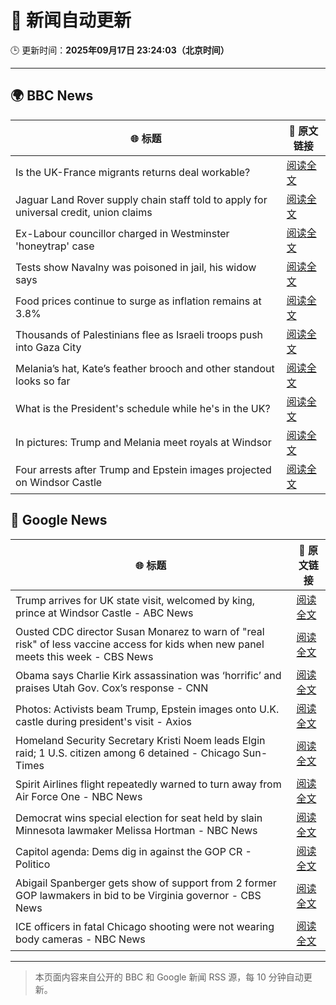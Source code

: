# 🧠 新闻自动更新

🕒 更新时间：**2025年09月17日 23:24:03（北京时间）**

---

## 🌍 BBC News

| 🌐 标题 | 🔗 原文链接 |
|--------|-------------|
| Is the UK-France migrants returns deal workable? | [阅读全文](https://www.bbc.com/news/articles/ced5gyg2e09o?at_medium=RSS&at_campaign=rss) |
| Jaguar Land Rover supply chain staff told to apply for universal credit, union claims | [阅读全文](https://www.bbc.com/news/articles/c784nwvj1l3o?at_medium=RSS&at_campaign=rss) |
| Ex-Labour councillor charged in Westminster 'honeytrap' case | [阅读全文](https://www.bbc.com/news/articles/cn76dr2jm0ko?at_medium=RSS&at_campaign=rss) |
| Tests show Navalny was poisoned in jail, his widow says | [阅读全文](https://www.bbc.com/news/articles/c5ye0x28vzqo?at_medium=RSS&at_campaign=rss) |
| Food prices continue to surge as inflation remains at 3.8% | [阅读全文](https://www.bbc.com/news/articles/cderznjj4r7o?at_medium=RSS&at_campaign=rss) |
| Thousands of Palestinians flee as Israeli troops push into Gaza City | [阅读全文](https://www.bbc.com/news/articles/cx270y1rgzeo?at_medium=RSS&at_campaign=rss) |
| Melania’s hat, Kate’s feather brooch and other standout looks so far | [阅读全文](https://www.bbc.com/news/articles/cy857ddpjp4o?at_medium=RSS&at_campaign=rss) |
| What is the President's schedule while he's in the UK? | [阅读全文](https://www.bbc.com/news/articles/c8rynvlm6zjo?at_medium=RSS&at_campaign=rss) |
| In pictures: Trump and Melania meet royals at Windsor | [阅读全文](https://www.bbc.com/news/articles/c4gqd70v496o?at_medium=RSS&at_campaign=rss) |
| Four arrests after Trump and Epstein images projected on Windsor Castle | [阅读全文](https://www.bbc.com/news/articles/c78n455mj08o?at_medium=RSS&at_campaign=rss) |

## 📰 Google News

| 🌐 标题 | 🔗 原文链接 |
|--------|-------------|
| Trump arrives for UK state visit, welcomed by king, prince at Windsor Castle - ABC News | [阅读全文](https://news.google.com/rss/articles/CBMipAFBVV95cUxNVEdwcTVuZGU1Nm1kdWRxcE1xMXVYVjBtOFBYME1EZlkxR0lBY0VZVlR4RHgzNllSMFpTeGdGU3JCUl9ZbHc3RlZXeENZdW9JdEhCZlgwX1otdWNmbTZQOGdlVmgyb2JQcUNxUXVCajdMRF9ZeUFCUkFjWXVTanhVUmZDQjRnWWxJcnM3TzNhRFpLN2hLcWo5NzFDZFRrTUFsWW9jc9IBqgFBVV95cUxPMEpBRmRMdndieUxTdTV1N2ZJZ3hJcGwtcThOaHJiamRBSzk0YUFIMmlRc2hzNy1mREpKV0Npa2tIUVpET1IwbDRyb2J4cnd1Sm9CaWZSZ1lTZ0Z2Qi10MFZnRVpYZy1FdFA0SWZiTVF4WWdkZFZCMmZkT0JNNk81TEF5NFMwWXhMSGl6WnJHb0xDRHVNdmp3UXlUUEgwSXpvSHliTkEtVkpHZw?oc=5) |
| Ousted CDC director Susan Monarez to warn of "real risk" of less vaccine access for kids when new panel meets this week - CBS News | [阅读全文](https://news.google.com/rss/articles/CBMikgFBVV95cUxOcGhNeVdzaFdVSzE0TUlJRnF5cjFGcFZ1SDQ5ZExISW1EQ2J1VnhQM0tpX3BNVVA4M1B6ZW4zY3VoQU82UmVKT3RHV25DRzdEUTNWRm02V09JZlVpdlpTXzViLWVXMzNZWnVyQVhvLXF5am5tQjBGX19Dd3VfYlNORUlkMnR1Z3JaREpaSFV5UE1ZZ9IBlwFBVV95cUxQa2tnR1lXcWo2bUJuVzk0N3hqOHFQUTlJRXpsdzR3Z1ROQmRQMlo0N1Nubi02NTNkTUVyQVJNWWpJSV8tLVpkTkFzalVHc3BPSnQzbS01LVQ1b2NYdEs3VGl2eVNJUnU1eDAxT1hDX3V1c2haamw5X3Vtc1ZSakhLWkRuZTBTcTBEbE4yUjd3elVJWkk4aWRF?oc=5) |
| Obama says Charlie Kirk assassination was ‘horrific’ and praises Utah Gov. Cox’s response - CNN | [阅读全文](https://news.google.com/rss/articles/CBMigwFBVV95cUxPbzVMUUphVVpyR1lYeGl5Tjd1X0NGekl2VlJCRjlYQ3d6WXU1UW45dHlKQlAyeG5sbTlyZGVvY2tSM1pyWDB6cGtDbzl6WXlKQ2hfRjBIOWw3QTNCYmxWeHNYb1JVSDFpRloyS2dXaWdOZHdRbjE4c1Y0ODZqNmM3a2VqOA?oc=5) |
| Photos: Activists beam Trump, Epstein images onto U.K. castle during president's visit - Axios | [阅读全文](https://news.google.com/rss/articles/CBMikAFBVV95cUxNM1RCTVg2WUtuUzlBejl6cGI1Ty1seDU1RXY3V2NEUXdfUk80MjFGR2JvbmF5M2JNYjhMbmxFTUJyMHowVGVmZVhjbzFUQ3lSRjZBOUVwN1pUNnlfVWJuWUdvZG9QbnRtcUpac3V5S01NSF9sd2ZmS0NMR1ZOOVhOM2ptUGQ5OEFTa3lzWWhUUjI?oc=5) |
| Homeland Security Secretary Kristi Noem leads Elgin raid; 1 U.S. citizen among 6 detained - Chicago Sun-Times | [阅读全文](https://news.google.com/rss/articles/CBMiuwFBVV95cUxQOFJCQ0xwMEFfdWtKS01qeGhQNG95dzFvSVo5cE9YaUhmUTFTTldBMG42SmZJVUNJT3lkd1ZWTWFNV19tX0J4SExnRmFMeDlES1dXTTVjOGFzQUJpZzI2eHFYa0FyMVhlMkVZRWgxLTFLbUNVOEVIazRLM0lVYVpHeWhUNWRncUdDN0dfak9INzE0MDJ6LWlFWXpXUDlNTEFCV0JSUHZZUVJmSEZ1OWptTUt3cDYyWkdyZ2tz?oc=5) |
| Spirit Airlines flight repeatedly warned to turn away from Air Force One - NBC News | [阅读全文](https://news.google.com/rss/articles/CBMisgFBVV95cUxQeWlCeVhvMzhscG5nSXBvdV9WV2tDU0FDN09La08wZVZWeFppanBfRzQyekdfSkxwc2hiVVU5TlhJZE5OUERqcDlVazNWYlQ3T2IyR3UwTllrRkdXTGVEeWQwSDYzN0k4V3R4LVo0ZGpRU1g2bHo5azJuQkpUME1PaHNBNTdIdGVDYkZZZGZJZDdERWxOUTFoLWExZE9tMzBTTXZYNDlZWHZoU2dMZkM4Ympn0gFWQVVfeXFMUENuMzlWOWNoME5xVnRJSVNONHdsOEhNdU9oaHJKZmdUd1hwdVJGOVE3a3FzVF9ETFJmLUQ3T3RSOVM1SnlmQUFQaFhHRHA0R2VVb3piT3c?oc=5) |
| Democrat wins special election for seat held by slain Minnesota lawmaker Melissa Hortman - NBC News | [阅读全文](https://news.google.com/rss/articles/CBMiuwFBVV95cUxOdW1MdGppQ0R3d3BFMkhfUU5UMmtLRVdDSXIxaWVfVExxQmtOb0x5dnFzcWdhaHowakFPbkQwYndnOGJzLVY1LUZPaXZ2NVBxZTE3TGl2THNrVUlBWE5DeUxlRmNyRnNzaGZiS2o1X0ZiWFpPbHFEbHZ1eTRyMGtma05BTEs1NTczdU0waDAtazRuZTlrMlVRdEdVQjFINEptdW5CS0ZPNlZuRjRMdnlIX1RqdW15WEVQSFNF0gFWQVVfeXFMUEZFM3BoaFQ1RkVqb3V1bjZYZEpPU1U4MDlZMHRDRVh4U28wZmhUN2tOWGcyNFhwSE5NYjBRZVNKN09NRDd4R0Z1bTBtRlVXbkQtRXgzZVE?oc=5) |
| Capitol agenda: Dems dig in against the GOP CR - Politico | [阅读全文](https://news.google.com/rss/articles/CBMi2wFBVV95cUxOTW44aGlHbUxGTklDcF9VLXNQZHJWMlk1c1JkYjNUQ3YwYXluckVfa2g4bmlKSTFGbDJwMnBjMXlpSkZHNXBhU25Pc19lakZad3o2Z3hic3RCaFhFRmhvdzhPZ19FY1hpV1dQeHhJdnc0MmdCUTEyak5GdGhwY3VyanE0YUMzUExkSHFMVTVNODZkMDR0a1ZBaENIOTVQODcxSGViMlFkX2xqdHcxcFl4TFV4aGJlemlMbkpJOWp4dFhtTFMtT3RsLWQ1RDFReUhFSFJLdjhTUDdIVlE?oc=5) |
| Abigail Spanberger gets show of support from 2 former GOP lawmakers in bid to be Virginia governor - CBS News | [阅读全文](https://news.google.com/rss/articles/CBMingFBVV95cUxPMnY0dDVGWEVsc0pDUUFkLWJabV8zMGxaejVyZnJqQ1ZtVzFtd1NWX2xhN0I4WDJUQm43Rm9Jc0xTajVtbDdRN0Fjd3JKZ3N0REFITExpUUJvSzR0al9kWDU0dWRaVDBITEJ0YkNCdEtlSGJicERDTF8xcS1fU0plSXllUk5rUGxZdHZlNzdyY0JHRDhFemREMnZ3bWVfQdIBowFBVV95cUxPTGpEdWxJenZ6aWV4NmRVekt5d1NiMWhFblhkUzlhWk82MlBoMnR5dlRqWTZCMFozM1k4d2x4UVNNM2ptdGxQUzFaYXU2dWJFV0ZDQ2R1N3B4UFdySUtHU2RKM2tIQUp5T0M4QWJ3NkR1OVRJRzc0Nk1xOXhfVnBCSGkyVUpSTUlZT0JlenVtWURPMmVMbDBYQWh3UlU5YWNJd2pB?oc=5) |
| ICE officers in fatal Chicago shooting were not wearing body cameras - NBC News | [阅读全文](https://news.google.com/rss/articles/CBMirAFBVV95cUxONUtvZkg2SmV2MEgzR0Nrek9WX1BQZXNrVU1pUTJxT2pvWmgxNU5wdFUtMHJNYUNjMFBtX29DMGpSSTkycHhzMzNKTTRPY3c3OXV2c2lHOUtuSkp5SzNScmlQcXR1X3dHWWt5bF9kcHR4dEpHRU1UVVFJU1g3dWhmdGxYZ3pBY0Z5ZDRVQllDNEtmYXU5cHA2b1ZmeTU3c0dZa21CdTJ4eUNTNldu0gFWQVVfeXFMTVV5U2dTZUlLc1lveFJac3l4cUZKbWp4dXpBR0x1S1pKajZTR2ZBbEY4a3hMcmVaaVJFMWVGSGVOZ2NqMmlNZkxNQ1V4ZlRiT1ZRTDluaHc?oc=5) |

---
> 本页面内容来自公开的 BBC 和 Google 新闻 RSS 源，每 10 分钟自动更新。